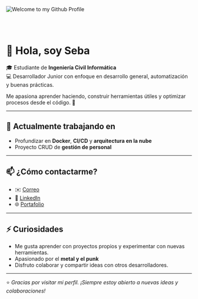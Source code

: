 <img src="https://github.com/BrunnerLivio/brunnerlivio/blob/master/images/welcome.png?raw=true" style="max-width: 100%;" alt="Welcome to my Github Profile" />

<br><br>

# 👋 Hola, soy Seba  

🎓 Estudiante de **Ingeniería Civil Informática**  
💻 Desarrollador Junior con enfoque en desarrollo general, automatización y buenas prácticas.  

Me apasiona aprender haciendo, construir herramientas útiles y optimizar procesos desde el código. 🚀  

---

## 🔭 Actualmente trabajando en
- Profundizar en **Docker**, **CI/CD** y **arquitectura en la nube**  
- Proyecto CRUD de **gestión de personal**  

---

## 📫 ¿Cómo contactarme?
- ✉️ [Correo](mailto:sebastiancruzpomar@gmail.com)  
- 💼 [LinkedIn](https://www.linkedin.com/in/sebacruz1)  
- 🌐 [Portafolio](https://portafolio-react-vdkv.vercel.app/)  

---

## ⚡ Curiosidades
- Me gusta aprender con proyectos propios y experimentar con nuevas herramientas.  
- Apasionado por el **metal y el punk**  
- Disfruto colaborar y compartir ideas con otros desarrolladores.  

---

⭐ _Gracias por visitar mi perfil. ¡Siempre estoy abierto a nuevas ideas y colaboraciones!_  
